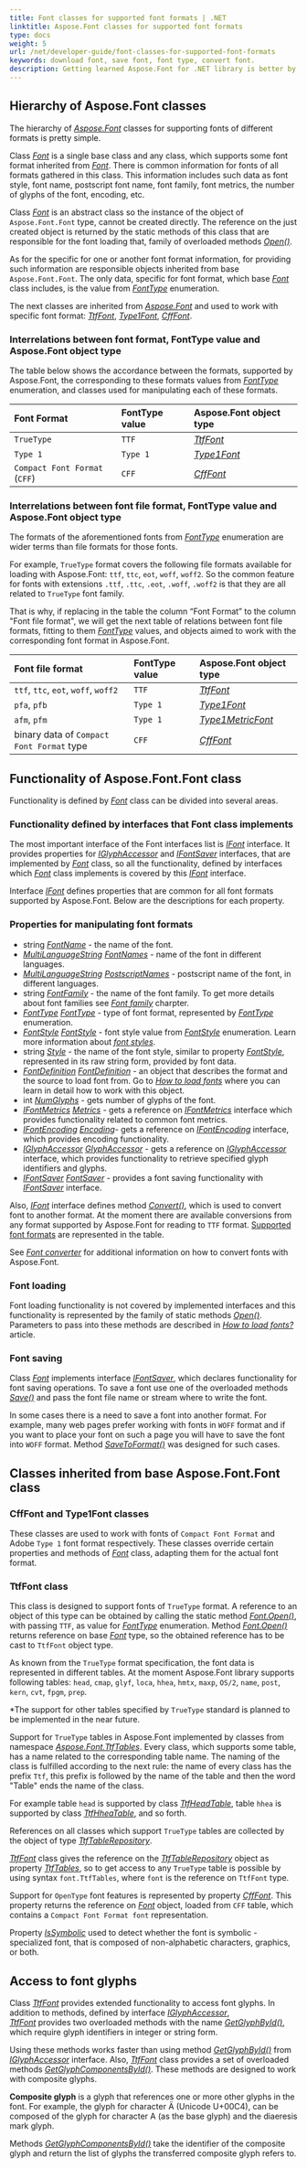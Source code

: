 ```yaml
---
title: Font classes for supported font formats | .NET
linktitle: Aspose.Font classes for supported font formats
type: docs
weight: 5
url: /net/developer-guide/font-classes-for-supported-font-formats
keywords: download font, save font, font type, convert font.
description: Getting learned Aspose.Font for .NET library is better by starting by learning the hierarchy of its classes. The article will give you a clearer understanding of how to manipulate fonts and where to start in this process.
---
```


## Hierarchy of Aspose.Font classes ##

The hierarchy of [*Aspose.Font*](https://apireference.aspose.com/font/net) classes for supporting fonts of different formats is pretty simple.

Class [*Font*](https://apireference.aspose.com/font/net/aspose.font/font) is a single base class and any class, which supports some font format inherited from [*Font*](https://apireference.aspose.com/font/net/aspose.font/font). There is common information for fonts of all formats gathered in this class. This information includes such data as font style, font name, postscript font name, font family, font metrics, the number of glyphs of the font, encoding, etc.

Class [*Font*](https://apireference.aspose.com/font/net/aspose.font/font) is an abstract class so the instance of the object of `Aspose.Font.Font` type, cannot be created directly.
The reference on the just created object is returned by the static methods of this class that are responsible for the font loading that, family of overloaded methods [*Open()*](https://apireference.aspose.com/font/net/aspose.font/font/methods/open/index).

As for the specific for one or another font format information, for providing such information are responsible objects inherited from base `Aspose.Font.Font`.
The only data, specific for font format, which base [*Font*](https://apireference.aspose.com/font/net/aspose.font/font)  class includes, is the value from [*FontType*](https://apireference.aspose.com/font/net/aspose.font/fonttype) enumeration.

The next classes are inherited from [*Aspose.Font*](https://apireference.aspose.com/font/net/aspose.font/font) and used to work with specific font format: [*TtfFont*](https://apireference.aspose.com/font/net/aspose.font.ttf/ttffont), [*Type1Font*](https://apireference.aspose.com/font/net/aspose.font.type1/type1font), [*CffFont*](https://apireference.aspose.com/font/net/aspose.font.cff/cfffont).

### Interrelations between font format, FontType value and Aspose.Font object type ###

The table below shows the accordance between the formats, supported by Aspose.Font, the corresponding to these formats values from [*FontType*](https://apireference.aspose.com/font/net/aspose.font/fonttype) enumeration, and classes used for manipulating each of these formats.


|**Font Format**|**FontType value**|**Aspose.Font object type**|
| :- | :- |:- |
|`TrueType`|`TTF`|[*TtfFont*](https://apireference.aspose.com/font/net/aspose.font.ttf/ttffont)|
|`Type 1`|`Type 1`|[*Type1Font*](https://apireference.aspose.com/font/net/aspose.font.type1/type1font)|
|`Compact Font Format` (`CFF`)|`CFF`|[*CffFont*](https://apireference.aspose.com/font/net/aspose.font.cff/cfffont)|

### Interrelations between font file format, FontType value and Aspose.Font object type ###

The formats of the aforementioned fonts from [*FontType*](https://apireference.aspose.com/font/net/aspose.font/fonttype) enumeration are wider terms than file formats for those fonts.

For example, `TrueType` format covers the following file formats available for loading with Aspose.Font: `ttf`, `ttc`, `eot`, `woff`, `woff2`. So the common feature for fonts with extensions `.ttf`, `.ttc`, `.eot`, `.woff`, `.woff2` is that they are all related to `TrueType` font family.

That is why, if replacing in the table the column “Font Format” to the column "Font file format", we will get the next table of relations between font file formats, fitting to them [*FontType*](https://apireference.aspose.com/font/net/aspose.font/fonttype) values, and objects aimed to work with the corresponding font format in Aspose.Font.

|**Font file format**|**FontType value**|**Aspose.Font object type**|
| :- | :- |:- |
|`ttf`, `ttc`, `eot`, `woff`, `woff2`|`TTF`|[*TtfFont*](https://apireference.aspose.com/font/net/aspose.font.ttf/ttffont)|
|`pfa`, `pfb`|`Type 1`|[*Type1Font*](https://apireference.aspose.com/font/net/aspose.font.type1/type1font)|
|`afm`, `pfm`|`Type 1`|[*Type1MetricFont*](https://apireference.aspose.com/font/net/aspose.font.type1/type1metricfont)|
|binary data of `Compact Font Format` type|`CFF`|[*CffFont*](https://apireference.aspose.com/font/net/aspose.font.cff/cfffont)|

## Functionality of Aspose.Font.Font class ##

Functionality is defined by [*Font*](https://apireference.aspose.com/font/net/aspose.font/font) class can be divided into several areas.

### Functionality defined by interfaces that Font class implements ###

The most important interface of the Font interfaces list is [*IFont*](https://apireference.aspose.com/font/net/aspose.font/ifont) interface. It provides properties for [*IGlyphAccessor*](https://apireference.aspose.com/font/net/aspose.font/ifont/properties/glyphaccessor) and [*IFontSaver*](https://apireference.aspose.com/font/net/aspose.font/ifont/properties/fontsaver) interfaces, 
that are implemented by [*Font*](https://apireference.aspose.com/font/net/aspose.font/font)  class, so all the functionality, defined by interfaces which [*Font*](https://apireference.aspose.com/font/net/aspose.font/font) class implements is covered by this 
[*IFont*](https://apireference.aspose.com/font/net/aspose.font/ifont)  interface. 


Interface [*IFont*](https://apireference.aspose.com/font/net/aspose.font/ifont) defines properties that are common for all font formats supported by Aspose.Font.
Below are the descriptions for each property.

### Properties for manipulating font formats ###

- string [*FontName*](https://apireference.aspose.com/font/net/aspose.font/ifont/properties/fontname) - the name of the font.
- [*MultiLanguageString*](https://apireference.aspose.com/font/net/aspose.font/multilanguagestring) [*FontNames*](https://apireference.aspose.com/font/net/aspose.font/font/properties/fontnames) - name of the font in different languages.
- [*MultiLanguageString*](https://apireference.aspose.com/font/net/aspose.font/multilanguagestring) [*PostscriptNames*](https://apireference.aspose.com/font/net/aspose.font/font/properties/postscriptnames) - postscript name of the font, in different languages.
- string [*FontFamily*](https://apireference.aspose.com/font/net/aspose.font/font/properties/fontfamily) - the name of the font family. To get more details about  font families see [*Font family*](https://docs.aspose.com/font/net/what-is-font/#font-family) charpter.
- [*FontType*](https://apireference.aspose.com/font/net/aspose.font/fonttype) [*FontType*](https://apireference.aspose.com/font/net/aspose.font/font/properties/fonttype) -  type of font format, represented by [*FontType*](https://apireference.aspose.com/font/net/aspose.font/fonttype) enumeration.
- [*FontStyle*](https://apireference.aspose.com/font/net/aspose.font/fontstyle) [*FontStyle*](https://apireference.aspose.com/font/net/aspose.font/font/properties/fontstyle) - font style value from [*FontStyle*](https://apireference.aspose.com/font/net/aspose.font/fontstyle) enumeration. Learn more information about [*font styles*](https://docs.aspose.com/font/net/what-is-font/#font-style).
- string [*Style*](https://apireference.aspose.com/font/net/aspose.font/font/properties/style) - the name of the font style, similar to property [*FontStyle*](https://apireference.aspose.com/font/net/aspose.font/font/properties/fontstyle), represented in its raw string form, provided by font data. 
- [*FontDefinition*](https://apireference.aspose.com/font/net/aspose.font.sources/fontdefinition) [*FontDefinition*](https://apireference.aspose.com/font/net/aspose.font/font/properties/fontdefinition) - an object that describes the format and the source to load font from. Go to [*How to load fonts*](https://docs.aspose.com/font/net/how-to-load-fonts/) where you can learn in detail how to work with this object.
- int [*NumGlyphs*](https://apireference.aspose.com/font/net/aspose.font/font/properties/numglyphs) - gets number of glyphs of the font.
- [*IFontMetrics*](https://apireference.aspose.com/font/net/aspose.font/ifontmetrics) [*Metrics*](https://apireference.aspose.com/font/net/aspose.font/font/properties/metrics) - gets a reference on [*IFontMetrics*](https://apireference.aspose.com/font/net/aspose.font/ifontmetrics) interface which provides functionality related to common font metrics.
- [*IFontEncoding*](https://apireference.aspose.com/font/net/aspose.font/ifontencoding) [*Encoding*](https://apireference.aspose.com/font/net/aspose.font/font/properties/encoding)- gets a reference on [*IFontEncoding*](https://apireference.aspose.com/font/net/aspose.font/ifontencoding) interface, which provides encoding functionality.
- [*IGlyphAccessor*](https://apireference.aspose.com/font/net/aspose.font.glyphs/iglyphaccessor) [*GlyphAccessor*](https://apireference.aspose.com/font/net/aspose.font/font/properties/glyphaccessor) - gets a reference on [*IGlyphAccessor*](https://apireference.aspose.com/font/net/aspose.font.glyphs/iglyphaccessor) interface, which provides functionality to retrieve specified glyph identifiers and glyphs.
- [*IFontSaver*](https://apireference.aspose.com/font/net/aspose.font/ifontsaver) [*FontSaver*](https://apireference.aspose.com/font/net/aspose.font/font/properties/fontsaver) - provides a font saving functionality with [*IFontSaver*](https://apireference.aspose.com/font/net/aspose.font/ifontsaver) interface.

Also, [*IFont*](https://apireference.aspose.com/font/net/aspose.font/ifont) interface defines method [*Convert()*](https://apireference.aspose.com/font/net/aspose.font/font/methods/convert), which is used to convert font to another format. 
At the moment there are available conversions from any format supported by Aspose.Font for reading to `TTF` format. [Supported font formats](https://docs.aspose.com/font/net/convert/#formats-supported-for-reading-andor-writing) are represented in the table.

See [*Font converter*](https://docs.aspose.com/font/net/convert/) 
for additional information on how to convert fonts with Aspose.Font.

### Font loading ###

Font loading functionality is not covered by implemented interfaces and this functionality is represented by the family of static methods [*Open()*](https://apireference.aspose.com/font/net/aspose.font/font/methods/open/index). 
Parameters to pass into these methods are described in [*How to load fonts?*](https://docs.aspose.com/font/net/how-to-load-fonts/) article. 

### Font saving ###
											
Class [*Font*](https://apireference.aspose.com/font/net/aspose.font/font) implements interface [*IFontSaver*](https://apireference.aspose.com/font/net/aspose.font/ifontsaver), which declares functionality for font saving operations. 
To save a font use one of the overloaded methods [*Save()*](https://apireference.aspose.com/font/net/aspose.font/font/methods/save/index) and pass the font file name or stream where to write the font.

In some cases there is a need to save a font into another format. For example, many web pages prefer working  with fonts in `WOFF` format and if you want to place your font on such a page you will have to save the font into `WOFF` format.
Method [*SaveToFormat()*](https://apireference.aspose.com/font/net/aspose.font/font/methods/savetoformat) was designed for such cases. 

## Classes inherited from base Aspose.Font.Font class ##
										
### CffFont and Type1Font classes ###
										
These classes are used to work with fonts of `Compact Font Format` and Adobe `Type 1` font format respectively.
These classes override certain  properties and methods of [*Font*](https://apireference.aspose.com/font/net/aspose.font/font) class, adapting them for the actual font format.

 
### TtfFont class ###

This class is designed to support fonts of `TrueType` format.
A reference to an object of this type can be obtained by calling the static method [*Font.Open()*](https://apireference.aspose.com/font/net/aspose.font/font/methods/open/index), with passing `TTF`, as value for [*FontType*](https://apireference.aspose.com/font/net/aspose.font/fonttype) enumeration. Method [*Font.Open()*](https://apireference.aspose.com/font/net/aspose.font/font/methods/open/index) returns reference on base [*Font*](https://apireference.aspose.com/font/net/aspose.font/font) type, so the obtained reference has to be cast to `TtfFont` object type.

As known from the `TrueType` format specification, the font data is represented in different tables.
At the moment Aspose.Font library supports following tables: 
`head`, `cmap`, `glyf`, `loca`, `hhea`, `hmtx`, `maxp`, `OS/2`, `name`, `post`, `kern`, `cvt`, `fpgm`, `prep`. 

*The support for other tables specified by `TrueType` standard is planned to be implemented in the near future.

Support for `TrueType` tables in Aspose.Font implemented by classes from namespace [*Aspose.Font.TtfTables*](https://apireference.aspose.com/font/net/aspose.font.ttftables). 
Every class, which supports some table, has a name related to the  corresponding table name. 
The naming of the class is fulfilled according to the next rule:
the name of every class has the prefix `Ttf`, this prefix is followed by the name of the table and then the word "Table" ends the name of the class.

For example table `head` is supported by class [*TtfHeadTable*](https://apireference.aspose.com/font/net/aspose.font.ttftables/ttfcfftable), table `hhea` is supported by class [*TtfHheaTable*](https://apireference.aspose.com/font/net/aspose.font.ttftables/ttfcfftable), and so forth. 

References on all classes which support `TrueType` tables are collected by the object of type [*TtfTableRepository*](https://apireference.aspose.com/font/net/aspose.font.ttftables/ttftablerepository).

[*TtfFont*](https://apireference.aspose.com/font/net/aspose.font.ttf/ttffont) class gives the reference on the [*TtfTableRepository*](https://apireference.aspose.com/font/net/aspose.font.ttftables/ttftablerepository) object as property [*TtfTables*](https://apireference.aspose.com/font/net/aspose.font.ttf/ttffont/properties/ttftables), so to get access to any `TrueType` table is possible by using syntax `font.TtfTables`,
where `font` is the reference on `TtfFont` type.

Support for `OpenType` font features is represented by property [*CffFont*](https://apireference.aspose.com/font/net/aspose.font.ttf/ttffont/properties/cfffont). This property returns the reference on [*Font*](https://apireference.aspose.com/font/net/aspose.font/font) object,
loaded from `CFF` table, which contains a `Compact Font Format font` representation. 

Property [*IsSymbolic*](https://apireference.aspose.com/font/net/aspose.font.ttf/ttffont/properties/issymbolic) used to detect whether the font is symbolic - specialized font, that is composed of non-alphabetic characters, graphics, or both.

## Access to font glyphs ##

Class [*TtfFont*](https://apireference.aspose.com/font/net/aspose.font.ttf/ttffont) provides extended functionality to access font glyphs. In addition to methods, defined by interface [*IGlyphAccessor*](https://apireference.aspose.com/font/net/aspose.font.glyphs/iglyphaccessor),  
[*TtfFont*](https://apireference.aspose.com/font/net/aspose.font.ttf/ttffont) provides two overloaded methods with the name [*GetGlyphById()*](https://apireference.aspose.com/font/net/aspose.font.ttf/ttffont/methods/getglyphbyid/index), which require glyph identifiers in integer or string form. 

Using these methods works faster than using method  [*GetGlyphById()*](https://apireference.aspose.com/font/net/aspose.font.ttf/ttffont/methods/getglyphbyid/index) from [*IGlyphAccessor*](https://apireference.aspose.com/font/net/aspose.font.glyphs/iglyphaccessor) interface.
Also, [*TtfFont*](https://apireference.aspose.com/font/net/aspose.font.ttf/ttffont) class provides a set of overloaded methods [*GetGlyphComponentsById()*](https://apireference.aspose.com/font/net/aspose.font.ttf/ttffont/methods/getglyphcomponentsbyid/index). These methods are designed to work with composite glyphs.

**Composite glyph** is a glyph that references one or more other glyphs in the font. For example, the glyph for character Ä (Unicode U+00C4), can be composed of the glyph for character A (as the base glyph) and the diaeresis mark glyph.

Methods [*GetGlyphComponentsById()*](https://apireference.aspose.com/font/net/aspose.font.ttf/ttffont/methods/getglyphcomponentsbyid/index) take the identifier of the composite glyph and return the list of glyphs the transferred composite glyph refers to.








